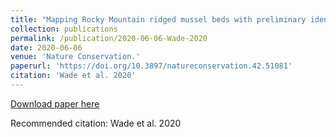```yaml
---
title: "Mapping Rocky Mountain ridged mussel beds with preliminary identification of overlapping Eurasian watermilfoil within the Canadian range."
collection: publications
permalink: /publication/2020-06-06-Wade-2020
date: 2020-06-06
venue: 'Nature Conservation.'
paperurl: 'https://doi.org/10.3897/natureconservation.42.51081'
citation: 'Wade et al. 2020'
---
```


<a href='https://doi.org/10.3897/natureconservation.42.51081'>Download paper here</a>

Recommended citation: Wade et al. 2020